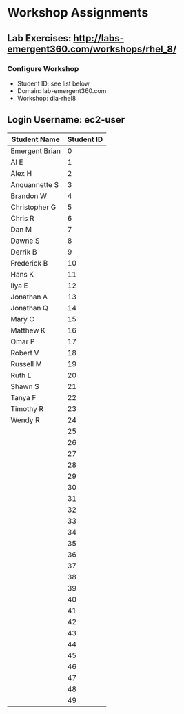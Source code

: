 # Workshop Assignments
## Lab Exercises: http://labs-emergent360.com/workshops/rhel_8/
### Configure Workshop
- Student ID: see list below
- Domain: lab-emergent360.com
- Workshop: dia-rhel8

## Login Username: ec2-user

|Student Name |Student ID
|------------ | ---------------
|Emergent Brian|0
|	Al E 	|	1	|
|	Alex H 	|	2	|
|	Anquannette S	|	3	|
|	Brandon W	|	4	|
|	Christopher G	|	5	|
|	Chris R	|	6	|
|	Dan M	|	7	|
|	Dawne S	|	8	|
|	Derrik B	|	9	|
|	Frederick B	|	10	|
|	Hans K	|	11	|
|	Ilya E	|	12	|
|	Jonathan A	|	13	|
|	Jonathan Q	|	14	|
|	Mary C 	|	15	|
|	Matthew K	|	16	|
|	Omar P 	|	17	|
|	Robert V	|	18	|
|	Russell M	|	19	|
|	Ruth L	|	20	|
|	Shawn S	|	21	|
|	Tanya F	|	22	|
|	Timothy R 	|	23	|
|	Wendy R	|	24	|
||25
||26
||27
||28
||29
||30
||31
||32
||33
||34
||35
||36
||37
||38
||39
||40
||41
||42
||43
||44
||45
||46
||47
||48
||49

